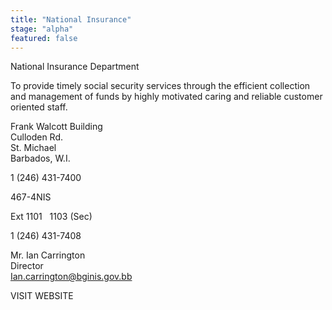 ```yaml
---
title: "National Insurance"
stage: "alpha"
featured: false
---
```


National Insurance Department

To provide timely social security services through the efficient collection and management of funds by highly motivated caring and reliable customer oriented staff.

Frank Walcott Building  
Culloden Rd.  
St. Michael  
Barbados, W.I.

1 (246) 431-7400

467-4NIS

Ext 1101   1103 (Sec)

1 (246) 431-7408

Mr. Ian Carrington  
Director  
Ian.carrington@bginis.gov.bb

VISIT WEBSITE